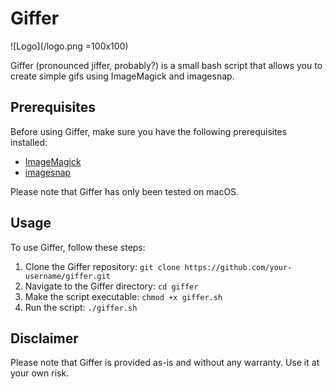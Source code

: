 # Giffer

![Logo](/logo.png =100x100)

Giffer (pronounced jiffer, probably?) is a small bash script that allows you to create simple gifs using ImageMagick and imagesnap.

## Prerequisites

Before using Giffer, make sure you have the following prerequisites installed:

- [ImageMagick](https://imagemagick.org/)
- [imagesnap](https://github.com/rharder/imagesnap)

Please note that Giffer has only been tested on macOS.

## Usage

To use Giffer, follow these steps:

1. Clone the Giffer repository: `git clone https://github.com/your-username/giffer.git`
2. Navigate to the Giffer directory: `cd giffer`
3. Make the script executable: `chmod +x giffer.sh`
4. Run the script: `./giffer.sh`

## Disclaimer

Please note that Giffer is provided as-is and without any warranty. Use it at your own risk.
